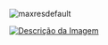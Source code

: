 ![maxresdefault](https://github.com/user-attachments/assets/a9b546be-e456-46cb-b1ce-15c8ba6c6edf)



<a href="https://www.exemplo.com" target="_blank">
    <img src="https://github.com/PiratadoCodigo/Programa-chave-VMware-Workstation17/blob/main/downloadbjpg.jpg" alt="Descrição da Imagem">
</a>
